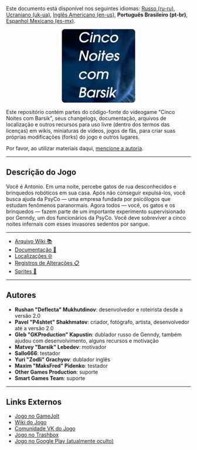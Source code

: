 Este documento está disponível nos seguintes idiomas: [Russo (ru-ru)](/docs/README_ru-ru.md), [Ucraniano (uk-ua)](/docs/README_uk-ua.md), [Inglês Americano (en-us)](/README.md), **Português Brasileiro (pt-br)**, [Espanhol Mexicano (es-mx)](/docs/README_es-mx.md).

<p align="center">
  <img src="/sprites/repo_icon_pt-br.png" alt="Repository icon" width="200" />
</p>

Este repositório contém partes do código-fonte do videogame "Cinco Noites com Barsik", seus changelogs, documentação, arquivos de localização e outros recursos para uso livre (dentro dos termos das licenças) em wikis, miniaturas de vídeos, jogos de fãs, para criar suas próprias modificações (forks) do jogo e outros lugares.

Por favor, ao utilizar materiais daqui, [mencione a autoria](/docs/ATTRIBUTION_ru-ru.md).

---

## Descrição do Jogo

Você é Antonio. Em uma noite, percebe gatos de rua desconhecidos e brinquedos robóticos em sua casa. Após não conseguir expulsá-los, você busca ajuda da PsyCo — uma empresa fundada por psicólogos que estudam fenômenos paranormais. Agora todos — você, os gatos e os brinquedos — fazem parte de um importante experimento supervisionado por Genndy, um dos funcionários da PsyCo. Você deve sobreviver a cinco noites infernais com esses invasores sedentos por sangue.

---

* [Arquivo Wiki 📚](/wiki/)
* [Documentação 📖](/docs/)
* [Localizações 🌐](/langs/)
* [Registros de Alterações 📋](/changelogs/)
* [Sprites 👾](/sprites/)

---

## Autores

* **Rushan "Deflecta" Mukhutdinov**: desenvolvedor e roteirista desde a versão 2.0
* **Pavel "P4shtet" Shakhmatov**: criador, fotógrafo, artista, desenvolvedor até a versão 2.0
* **Gleb "GKProduction" Kapustin**: dublador russo de Genndy, também ajudou com desenvolvimento, alguns recursos e motivação
* **Matvey "Barsik" Lebedev**: motivador
* **Sallo666**: testador
* **Yuri "Zodli" Grachyov**: dublador inglês
* **Maxim "MaksFred" Pidenko**: testador
* **Other Games Production**: suporte
* **Smart Games Team**: suporte

---

## Links Externos

* [Jogo no GameJolt](https://gamejolt.com/games/fnwb/653514)
* [Wiki do Jogo](https://five-nights-with-barsik.fandom.com/ru/wiki/Вики_серий_«Одна_ночь_с_Котей»_и_«Пять_ночей_с_Барсиком»)
* [Comunidade VK do Jogo](https://vk.com/fivenightswithbarsik)
* [Jogo no Trashbox](https://trashbox.ru/link/pyat-nochej-u-barsika-android)
* [Jogo no Google Play (atualmente oculto)](https://play.google.com/store/apps/details?id=ru.deflecta.fnwb)
